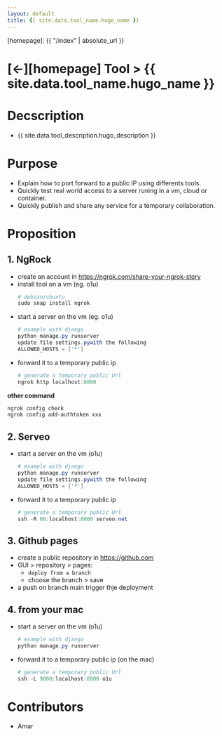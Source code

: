 ```yaml
---
layout: default
title: {{ site.data.tool_name.hugo_name }}
---
```



[//]: #(Reference)
[homepage]:   {{ "/index" | absolute_url }}

# [&larr;][homepage] Tool > {{ site.data.tool_name.hugo_name }}
# Decscription
- {{ site.data.tool_description.hugo_description }}

# Purpose
- Explain how to port forward to a public IP using differents tools.
- Quickly test real world access to a server runing in a vm, cloud or container.
- Quickly publish and share any service for a temporary collaboration.

# Proposition

## 1. NgRock

- create an account in https://ngrok.com/share-your-ngrok-story
- install tool on a vm (eg. o1u)
  ```powershell
  # debian/ubuntu
  sudo snap install ngrok
  ```
- start a server on the vm (eg. o1u)
  ```powershell
  # example with django
  python manage.py runserver
  update file settings.pywith the following
  ALLOWED_HOSTS = ['*']
  ```
- forward it to a temporary public ip
  ```powershell
  # generate a temporary public Url
  ngrok http localhost:8000
  ```
**other command**

```powershell
ngrok config check
ngrok config add-authtoken xxx
```

## 2. Serveo

- start a server on the vm (o1u)
  ```powershell
  # example with django
  python manage.py runserver
  update file settings.pywith the following
  ALLOWED_HOSTS = ['*']
  ```
- forward it to a temporary public ip
  ```powershell
  # generate a temporary public Url
  ssh -R 80:localhost:8000 serveo.net
  ```

## 3. Github pages
- create a public repository in https://github.com
- GUI > repository > pages:
  - `deploy from a branch`
  - choose the branch > save
- a push on branch:main trigger thje deployment

## 4. from your mac

- start a server on the vm (o1u)
  ```powershell
  # example with django
  python manage.py runserver
  ```
- forward it to a temporary public ip (on the mac)
  ```powershell
  # generate a temporary public Url
  ssh -L 9000:localhost:8000 o1u
  ```

# Contributors
- Amar
